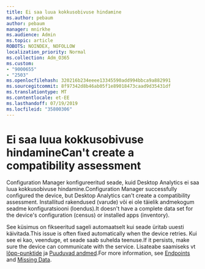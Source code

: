 ```yaml
---
title: Ei saa luua kokkusobivuse hindamine
ms.author: pebaum
author: pebaum
manager: mnirkhe
ms.audience: Admin
ms.topic: article
ROBOTS: NOINDEX, NOFOLLOW
localization_priority: Normal
ms.collection: Adm_O365
ms.custom:
- "9000655"
- "2503"
ms.openlocfilehash: 320216b234eeee13345590add994bbca9a882991
ms.sourcegitcommit: 8f97342d8b46ab05f1e89018473caad9d35431df
ms.translationtype: MT
ms.contentlocale: et-EE
ms.lasthandoff: 07/19/2019
ms.locfileid: "35800306"
---
```

# <a name="cant-create-a-compatibility-assessment"></a><span data-ttu-id="79fbd-102">Ei saa luua kokkusobivuse hindamine</span><span class="sxs-lookup"><span data-stu-id="79fbd-102">Can't create a compatibility assessment</span></span>

<span data-ttu-id="79fbd-103">Configuration Manager konfigureeritud seade, kuid Desktop Analytics ei saa luua kokkusobivuse hindamine.</span><span class="sxs-lookup"><span data-stu-id="79fbd-103">Configuration Manager successfully configured the device, but Desktop Analytics can't create a compatibility assessment.</span></span> <span data-ttu-id="79fbd-104">Installitud rakendused (varude) või ei ole täielik andmekogum seadme konfiguratsiooni (loendus).</span><span class="sxs-lookup"><span data-stu-id="79fbd-104">It doesn't have a complete data set for the device's configuration (census) or installed apps (inventory).</span></span>

<span data-ttu-id="79fbd-105">See küsimus on fikseeritud sageli automaatselt kui seade üritab uuesti käivitada.</span><span class="sxs-lookup"><span data-stu-id="79fbd-105">This issue is often fixed automatically when the device retries.</span></span> <span data-ttu-id="79fbd-106">Kui see ei kao, veenduge, et seade saab suhelda teenuse.</span><span class="sxs-lookup"><span data-stu-id="79fbd-106">If it persists, make sure the device can communicate with the service.</span></span> <span data-ttu-id="79fbd-107">Lisateabe saamiseks vt [lõpp-punktide](https://docs.microsoft.com/sccm/desktop-analytics/enable-data-sharing#endpoints) ja [Puuduvad andmed](https://docs.microsoft.com/sccm/desktop-analytics/monitor-connection-health#missing-data).</span><span class="sxs-lookup"><span data-stu-id="79fbd-107">For more information, see [Endpoints](https://docs.microsoft.com/sccm/desktop-analytics/enable-data-sharing#endpoints) and [Missing Data](https://docs.microsoft.com/sccm/desktop-analytics/monitor-connection-health#missing-data).</span></span>
